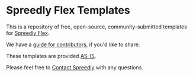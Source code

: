 # Spreedly Flex Templates

This is a repository of free, open-source, community-submitted templates for [Spreedly Flex](https://docs.spreedly.com/guides/payment-method-distribution/).

We have a [guide for contributors](CONTRIBUTING.md), if you'd like to share.

These templates are provided [AS-IS](LICENSE).

Please feel free to [Contact Spreedly](https://www.spreedly.com/contact-us) with any questions.

